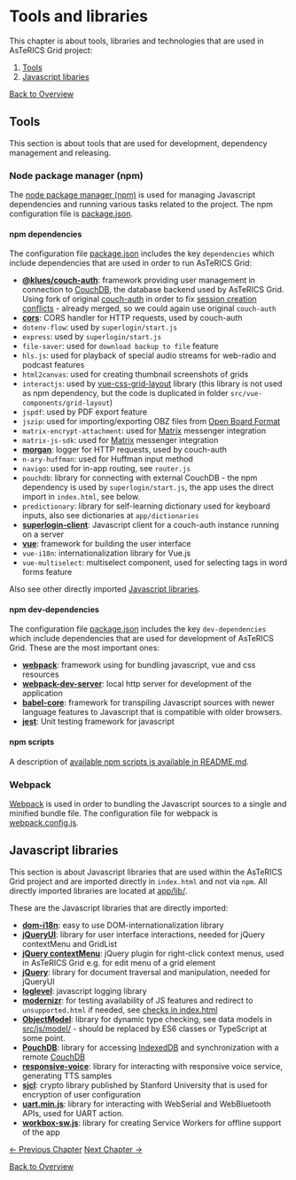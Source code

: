 # Tools and libraries
This chapter is about tools, libraries and technologies that are used in AsTeRICS Grid project:

1. [Tools](02_tools.md#tools)
1. [Javascript libaries](02_tools.md#javascript-libraries)

[Back to Overview](README.md)

## Tools
This section is about tools that are used for development, dependency management and releasing.

### Node package manager (npm)
The [node package manager (npm)](https://www.npmjs.com/) is used for managing Javascript dependencies and running various tasks related to the project. The npm configuration file is [package.json](https://github.com/asterics/AsTeRICS-Grid/blob/master/package.json).

#### npm dependencies
The configuration file [package.json](https://github.com/asterics/AsTeRICS-Grid/blob/master/package.json) includes the key `dependencies` which include dependencies that are used in order to run AsTeRICS Grid:
* **[@klues/couch-auth](https://github.com/perfood/couch-auth)**: framework providing user management in connection to [CouchDB](http://couchdb.apache.org/), the database backend used by AsTeRICS Grid. Using fork of original [couch-auth](https://github.com/perfood/couch-auth) in order to fix [session creation conflicts](https://github.com/perfood/couch-auth/issues/65) - already merged, so we could again use original `couch-auth`
* **[cors](https://www.npmjs.com/package/cors)**: CORS handler for HTTP requests, used by couch-auth
* `dotenv-flow`: used by `superlogin/start.js`
* `express`: used by `superlogin/start.js`
* `file-saver`: used for `download backup to file` feature
* `hls.js`: used for playback of special audio streams for web-radio and podcast features
* `html2canvas`: used for creating thumbnail screenshots of grids
* `interactjs`: used by [vue-css-grid-layout](https://github.com/asterics/vue-css-grid-layout) library (this library is not used as npm dependency, but the code is duplicated in folder `src/vue-components/grid-layout`)
* `jspdf`: used by PDF export feature
* `jszip`: used for importing/exporting OBZ files from [Open Board Format](https://www.openboardformat.org/docs)
* `matrix-encrypt-attachment`: used for [Matrix](https://matrix.org/) messenger integration
* `matrix-js-sdk`: used for [Matrix](https://matrix.org/) messenger integration
* **[morgan](https://www.npmjs.com/package/morgan)**: logger for HTTP requests, used by couch-auth
* `n-ary-huffman`: used for Huffman input method
* `navigo`: used for in-app routing, see `router.js`
* `pouchdb`: library for connecting with external CouchDB - the npm dependency is used by `superlogin/start.js`, the app uses the direct import in `index.html`, see below.
* `predictionary`: library for self-learning dictionary used for keyboard inputs, also see dictionaries at `app/dictionaries`
* **[superlogin-client](https://www.npmjs.com/package/superlogin-client)**: Javascript client for a couch-auth instance running on a server
* **[vue](https://vuejs.org/)**: framework for building the user interface
* `vue-i18n`: internationalization library for Vue.js
* `vue-multiselect`: multiselect component, used for selecting tags in word forms feature

Also see other directly imported [Javascript libraries](02_tools.md#javascript-libraries).

#### npm dev-dependencies
The configuration file [package.json](https://github.com/asterics/AsTeRICS-Grid/blob/master/package.json) includes the key `dev-dependencies` which include dependencies that are used for development of AsTeRICS Grid. These are the most important ones:
* **[webpack](https://www.npmjs.com/package/webpack)**: framework using for bundling javascript, vue and css resources
* **[webpack-dev-server](https://www.npmjs.com/package/webpack-dev-server)**: local http server for development of the application
* **[babel-core](https://www.npmjs.com/package/babel-core)**: framework for transpiling Javascript sources with newer language features to Javascript that is compatible with older browsers.
* **[jest](https://www.npmjs.com/package/jest)**: Unit testing framework for javascript

#### npm scripts

A description of [available npm scripts is available in README.md](https://github.com/asterics/AsTeRICS-Grid/tree/master?tab=readme-ov-file#npm-scripts).

### Webpack

[Webpack](https://webpack.js.org/) is used in order to bundling the Javascript sources to a single and minified bundle file. The configuration file for webpack is [webpack.config.js](https://github.com/asterics/AsTeRICS-Grid/blob/master/webpack.config.js).

## Javascript libraries
This section is about Javascript libraries that are used within the AsTeRICS Grid project and are imported directly in `index.html` and not via `npm`. All directly imported libraries are located at [app/lib/](https://github.com/asterics/AsTeRICS-Grid/tree/master/app/lib).

These are the Javascript libraries that are directly imported:
* **[dom-i18n](https://github.com/ruyadorno/dom-i18n)**: easy to use DOM-internationalization library
* **[jQueryUI](https://jqueryui.com/)**: library for user interface interactions, needed for jQuery contextMenu and GridList
* **[jQuery contextMenu](https://swisnl.github.io/jQuery-contextMenu/)**: jQuery plugin for right-click context menus, used in AsTeRICS Grid e.g. for edit menu of a grid element
* **[jQuery](https://jquery.com/)**: library for document traversal and manipulation, needed for jQueryUI
* **[loglevel](https://github.com/pimterry/loglevel)**: javascript logging library
* **[modernizr](https://github.com/Modernizr/Modernizr)**: for testing availability of JS features and redirect to `unsupported.html` if needed, see [checks in index.html](https://github.com/asterics/AsTeRICS-Grid/blob/master/index.html#L111)
* **[ObjectModel](https://objectmodel.js.org/)**: library for dynamic type checking, see data models in [src/js/model/](https://github.com/asterics/AsTeRICS-Grid/tree/master/src/js/model) - should be replaced by ES6 classes or TypeScript at some point.
* **[PouchDB](https://pouchdb.com/)**: library for accessing [IndexedDB](https://developer.mozilla.org/en-US/docs/Web/API/IndexedDB_API) and synchronization with a remote [CouchDB](http://couchdb.apache.org/)
* **[responsive-voice](https://responsivevoice.org/)**: library for interacting with responsive voice service, generating TTS samples
* **[sjcl](https://github.com/bitwiseshiftleft/sjcl)**: crypto library published by Stanford University that is used for encryption of user configuration
* **[uart.min.js](https://github.com/asterics/EspruinoWebTools/blob/master/uart.js)**: library for interacting with WebSerial and WebBluetooth APIs, used for UART action.
* **[workbox-sw.js](https://github.com/GoogleChrome/workbox)**: library for creating Service Workers for offline support of the app

[&#x2190; Previous Chapter](01_structure.md) [Next Chapter &#x2192;](03_grid.md)

[Back to Overview](README.md)



